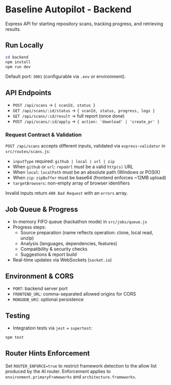 # Baseline Autopilot - Backend

Express API for starting repository scans, tracking progress, and retrieving results.

## Run Locally

```powershell
cd backend
npm install
npm run dev
```

Default port: `3001` (configurable via `.env` or environment).

## API Endpoints

- `POST /api/scans` → `{ scanId, status }`
- `GET /api/scans/:id/status` → `{ scanId, status, progress, logs }`
- `GET /api/scans/:id/result` → full report (once done)
- `POST /api/scans/:id/apply` → `{ action: 'download' | 'create_pr' }`

### Request Contract & Validation

`POST /api/scans` accepts different inputs, validated via `express-validator` in `src/routes/scans.js`:

- `inputType` required: `github | local | url | zip`
- When `github` or `url`: `repoUrl` must be a valid `http(s)` URL
- When `local`: `localPath` must be an absolute path (Windows or POSIX)
- When `zip`: `zipBuffer` must be base64 (frontend enforces ~12MB upload)
- `targetBrowsers`: non-empty array of browser identifiers

Invalid inputs return `400 Bad Request` with an `errors` array.

## Job Queue & Progress

- In-memory FIFO queue (hackathon mode) in `src/jobs/queue.js`
- Progress steps:
  - Source preparation (name reflects operation: clone, local read, unzip)
  - Analysis (languages, dependencies, features)
  - Compatibility & security checks
  - Suggestions & report build
- Real-time updates via WebSockets (`socket.io`)

## Environment & CORS

- `PORT`: backend server port
- `FRONTEND_URL`: comma-separated allowed origins for CORS
- `MONGODB_URI`: optional persistence

## Testing

- Integration tests via `jest` + `supertest`:
```powershell
npm test
```

## Router Hints Enforcement

Set `ROUTER_ENFORCE=true` to restrict framework detection to the allow list produced by the AI router. Enforcement applies to `environment.primaryFrameworks` and `architecture.frameworks`.

